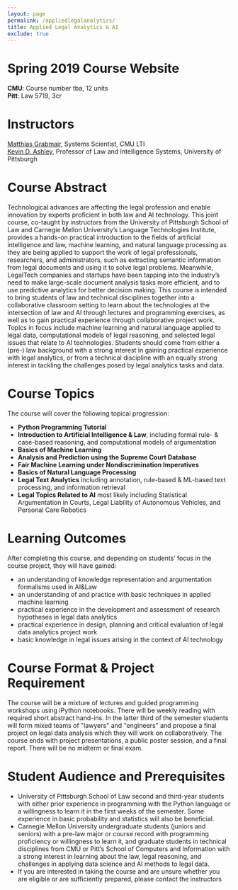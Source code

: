 ```yaml
---
layout: page
permalink: /appliedlegalanalytics/
title: Applied Legal Analytics & AI
exclude: true
---
```


# Spring 2019 Course Website

**CMU**: Course number tba, 12 units  
**Pitt**: Law 5719, 3cr  

# Instructors
[Matthias Grabmair](http://www.andrew.cmu.edu/user/mgrabmai), Systems Scientist, CMU LTI  
[Kevin D. Ashley](https://www.law.pitt.edu/people/kevin-d-ashley), Professor of Law and Intelligence Systems, University of Pittsburgh

# Course Abstract
Technological advances are affecting the legal profession and enable innovation by experts proficient in both law and AI technology. This joint course, co-taught by instructors from the University of Pittsburgh School of Law and Carnegie Mellon University’s Language Technologies Institute, provides a hands-on practical introduction to the fields of artificial intelligence and law, machine learning, and natural language processing as they are being applied to support the work of legal professionals, researchers, and administrators, such as extracting semantic information from legal documents and using it to solve legal problems. Meanwhile, LegalTech companies and startups have been tapping into the industry’s need to make large-scale document analysis tasks more efficient, and to use predictive analytics for better decision making. This course is intended to bring students of law and technical disciplines together into a collaborative classroom setting to learn about the technologies at the intersection of law and AI through lectures and programming exercises, as well as to gain practical experience through collaborative project work. Topics in focus include machine learning and natural language applied to legal data, computational models of legal reasoning, and selected legal issues that relate to AI technologies. Students should come from either a (pre-) law background with a strong interest in gaining practical experience with legal analytics, or from a technical discipline with an equally strong interest in tackling the challenges posed by legal analytics tasks and data.


# Course Topics
The course will cover the following topical progression:  

* **Python Programming Tutorial**
* **Introduction to Artificial Intelligence & Law**, including formal rule- & case-based reasoning, and computational models of argumentation
* **Basics of Machine Learning**
* **Analysis and Prediction using the Supreme Court Database**
* **Fair Machine Learning under Nondiscrimination Imperatives**
* **Basics of Natural Language Processing**
* **Legal Text Analytics** including annotation, rule-based & ML-based text processing, and information retrieval
* **Legal Topics Related to AI** most likely including Statistical Argumentation in Courts, Legal Liability of Autonomous Vehicles, and Personal Care Robotics

# Learning Outcomes
After completing this course, and depending on students’ focus in the course project, they will have gained:

* an understanding of knowledge representation and argumentation formalisms used in AI&Law
* an understanding of and practice with basic techniques in applied machine learning
* practical experience in the development and assessment of research hypotheses in legal data analytics
* practical experience in design, planning and critical evaluation of legal data analytics project work
* basic knowledge in legal issues arising in the context of AI technology

# Course Format & Project Requirement
The course will be a mixture of lectures and guided programming workshops using iPython notebooks. There will be weekly reading with required short abstract hand-ins. In the latter third of the semester students will form mixed teams of "lawyers" and "engineers" and propose a final project on legal data analysis which they will work on collaboratively. The course ends with project presentations, a public poster session, and a final report. There will be no midterm or final exam.

# Student Audience and Prerequisites
* University of Pittsburgh School of Law second and third-year students with either prior experience in programming with the Python language or a willingness to learn it in the first weeks of the semester. Some experience in basic probability and statistics will also be beneficial.
* Carnegie Mellon University undergraduate students (juniors and seniors) with a pre-law major or course record with programming proficiency or willingness to learn it, and graduate students in technical disciplines from CMU or Pitt’s School of Computers and Information with a strong interest in learning about the law, legal reasoning, and challenges in applying data science and AI methods to legal data.
* If you are interested in taking the course and are unsure whether you are eligible or are sufficiently prepared, please contact the instructors



